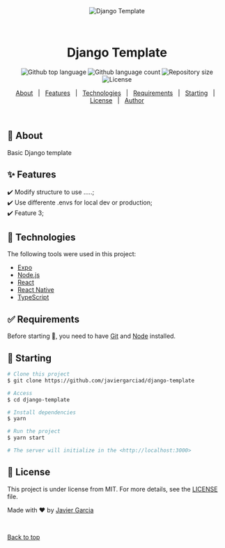 <div align="center" id="top">
  <img src="./.github/app.gif" alt="Django Template" />

  &#xa0;

  <!-- <a href="https://djangotemplate.netlify.app">Demo</a> -->
</div>

<h1 align="center">Django Template</h1>

<p align="center">
  <img alt="Github top language" src="https://img.shields.io/github/languages/top/javiergarciad/django-template?color=56BEB8">

  <img alt="Github language count" src="https://img.shields.io/github/languages/count/javiergarciad/django-template?color=56BEB8">

  <img alt="Repository size" src="https://img.shields.io/github/repo-size/javiergarciad/django-template?color=56BEB8">

  <img alt="License" src="https://img.shields.io/github/license/javiergarciad/django-template?color=56BEB8">

  <!-- <img alt="Github issues" src="https://img.shields.io/github/issues/javiergarciad/django-template?color=56BEB8" /> -->

  <!-- <img alt="Github forks" src="https://img.shields.io/github/forks/javiergarciad/django-template?color=56BEB8" /> -->

  <!-- <img alt="Github stars" src="https://img.shields.io/github/stars/javiergarciad/django-template?color=56BEB8" /> -->
</p>

<!-- Status -->

<!-- <h4 align="center">
	🚧  Django Template 🚀 Under construction...  🚧
</h4>

<hr> -->

<p align="center">
  <a href="#dart-about">About</a> &#xa0; | &#xa0;
  <a href="#sparkles-features">Features</a> &#xa0; | &#xa0;
  <a href="#rocket-technologies">Technologies</a> &#xa0; | &#xa0;
  <a href="#white_check_mark-requirements">Requirements</a> &#xa0; | &#xa0;
  <a href="#checkered_flag-starting">Starting</a> &#xa0; | &#xa0;
  <a href="#memo-license">License</a> &#xa0; | &#xa0;
  <a href="https://github.com/javiergarciad" target="_blank">Author</a>
</p>

<br>

## :dart: About ##

Basic Django template


## :sparkles: Features ##

:heavy_check_mark: Modify structure to use .....;\
:heavy_check_mark: Use differente .envs for local dev or production;\
:heavy_check_mark: Feature 3;

## :rocket: Technologies ##

The following tools were used in this project:

- [Expo](https://expo.io/)
- [Node.js](https://nodejs.org/en/)
- [React](https://pt-br.reactjs.org/)
- [React Native](https://reactnative.dev/)
- [TypeScript](https://www.typescriptlang.org/)

## :white_check_mark: Requirements ##

Before starting :checkered_flag:, you need to have [Git](https://git-scm.com) and [Node](https://nodejs.org/en/) installed.

## :checkered_flag: Starting ##

```bash
# Clone this project
$ git clone https://github.com/javiergarciad/django-template

# Access
$ cd django-template

# Install dependencies
$ yarn

# Run the project
$ yarn start

# The server will initialize in the <http://localhost:3000>
```

## :memo: License ##

This project is under license from MIT. For more details, see the [LICENSE](LICENSE.md) file.


Made with :heart: by <a href="https://github.com/javiergarciad" target="_blank">Javier Garcia</a>

&#xa0;

<a href="#top">Back to top</a>
